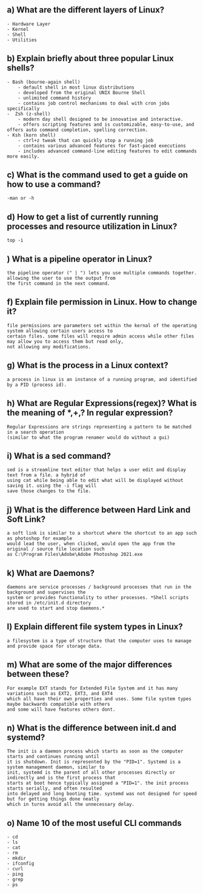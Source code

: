 ## a) What are the different layers of Linux?
	- Hardware Layer
	- Kernel 
	- Shell
	- Utilities



## b) Explain briefly about three popular Linux shells?
	- Bash (bourne-again shell) 
		- default shell in most linux distributions
		- developed from the original UNIX Bourne Shell
		- unlimited command history
		- contains job control mechanisms to deal with cron jobs specifically
	-  Zsh (z-shell)
		- modern day shell designed to be innovative and interactive. 
		- offers scripting features and is customizable, easy-to-use, and offers auto command completion, spelling correction. 
	- Ksh (korn shell)
		- ctrl+z tweak that can quickly stop a running job
		- contains various advanced features for fast-paced executions
		- includes advanced command-line editing features to edit commands more easily.
		
		

## c) What is the command used to get a guide on how to use a command?
	-man or -h



## d) How to get a list of currently running processes and resource utilization in Linux?
	top -i



## ) What is a pipeline operator in Linux?
	the pipeline operator (" | ") lets you use multiple commands together. allowing the user to use the output from 
	the first command in the next command.



## f) Explain file permission in Linux. How to change it?
	file permissions are parameters set within the kernal of the operating system allowing certain users access to 
	certain files. some files will require admin access while other files may allow you to access them but read only, 
	not allowing any modifications.  


## g) What is the process in a Linux context?
	a process in linux is an instance of a running program, and identified by a PID (process id).



## h) What are Regular Expressions(regex)? What is the meaning of *,+,? In regular expression?
	Regular Expressions are strings representing a pattern to be matched in a search operation 
	(similar to what the program renamer would do without a gui) 



## i) What is a sed command?
	sed is a streamline text editor that helps a user edit and display text from a file. a hybrid of 
	using cat while being able to edit what will be displayed without saving it. using the -i flag will 
	save those changes to the file. 



## j) What is the difference between Hard Link and Soft Link?
	a soft link is similar to a shortcut where the shortcut to an app such as photoshop for example 
	would lead the user, when clicked, would open the app from the original / source file location such 
	as C:\Program Files\Adobe\Adobe Photoshop 2021.exe



## k) What are Daemons?
	daemons are service processes / background processes that run in the background and supervises the 
	system or provides functionality to other processes. *Shell scripts stored in /etc/init.d directory 
	are used to start and stop daemons.*



## l) Explain different file system types in Linux?
	a filesystem is a type of structure that the computer uses to manage and provide space for storage data.



## m) What are some of the major differences between these?
	For example EXT stands for Extended File System and it has many variations such as EXT2, EXT3, and EXT4 
	which all have their own properties and uses. Some file system types maybe backwards compatible with others 
	and some will have features others dont. 



## n) What is the difference between init.d and systemd?
	The init is a daemon process which starts as soon as the computer starts and continues running until 
	it is shutdown. Init is represented by the "PID=1". Systemd is a system management daemon, similar to 
	init, systemd is the parent of all other processes directly or indirectly and is the first process that 
	starts at boot hence typically assigned a "PID=1". the init process starts serially, and often resulted 
	into delayed and long booting time. systemd was not designed for speed but for getting things done neatly 
	which in turns avoid all the unnecessary delay. 



## o) Name 10 of the most useful CLI commands
	- cd
	- ls
	- cat
	- rm
	- mkdir
	- ifconfig
	- curl
	- ping 
	- grep
	- ps

